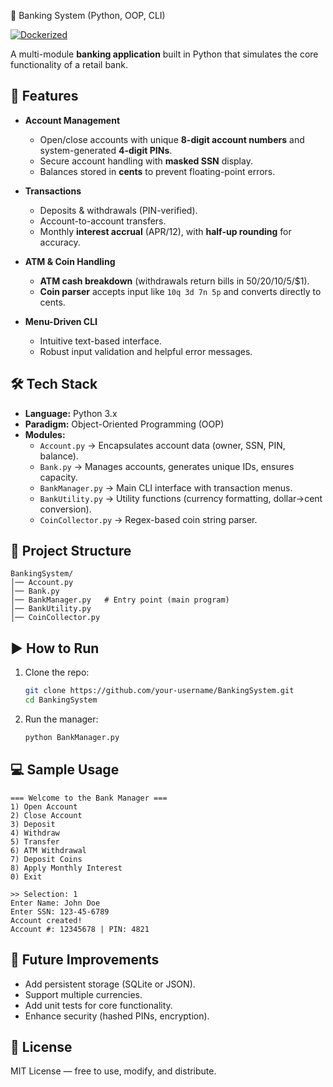  🏦 Banking System (Python, OOP, CLI)

[![Dockerized](https://img.shields.io/badge/Dockerized-Yes-blue?logo=docker&logoColor=white)](https://www.docker.com/)

A multi-module **banking application** built in Python that simulates the core functionality of a retail bank.  

## 🚀 Features
- **Account Management**
  - Open/close accounts with unique **8-digit account numbers** and system-generated **4-digit PINs**.
  - Secure account handling with **masked SSN** display.
  - Balances stored in **cents** to prevent floating-point errors.  

- **Transactions**
  - Deposits & withdrawals (PIN-verified).  
  - Account-to-account transfers.  
  - Monthly **interest accrual** (APR/12), with **half-up rounding** for accuracy.  

- **ATM & Coin Handling**
  - **ATM cash breakdown** (withdrawals return bills in $50/$20/$10/$5/$1).  
  - **Coin parser** accepts input like `10q 3d 7n 5p` and converts directly to cents.  

- **Menu-Driven CLI**
  - Intuitive text-based interface.  
  - Robust input validation and helpful error messages.  

## 🛠️ Tech Stack
- **Language:** Python 3.x  
- **Paradigm:** Object-Oriented Programming (OOP)  
- **Modules:**  
  - `Account.py` → Encapsulates account data (owner, SSN, PIN, balance).  
  - `Bank.py` → Manages accounts, generates unique IDs, ensures capacity.  
  - `BankManager.py` → Main CLI interface with transaction menus.  
  - `BankUtility.py` → Utility functions (currency formatting, dollar→cent conversion).  
  - `CoinCollector.py` → Regex-based coin string parser.  

## 📂 Project Structure
```
BankingSystem/
│── Account.py
│── Bank.py
│── BankManager.py   # Entry point (main program)
│── BankUtility.py
│── CoinCollector.py
```

## ▶️ How to Run
1. Clone the repo:
   ```bash
   git clone https://github.com/your-username/BankingSystem.git
   cd BankingSystem
   ```
2. Run the manager:
   ```bash
   python BankManager.py
   ```

## 💻 Sample Usage
```
=== Welcome to the Bank Manager ===
1) Open Account
2) Close Account
3) Deposit
4) Withdraw
5) Transfer
6) ATM Withdrawal
7) Deposit Coins
8) Apply Monthly Interest
0) Exit

>> Selection: 1
Enter Name: John Doe
Enter SSN: 123-45-6789
Account created!
Account #: 12345678 | PIN: 4821
```

## 🌟 Future Improvements
- Add persistent storage (SQLite or JSON).  
- Support multiple currencies.  
- Add unit tests for core functionality.  
- Enhance security (hashed PINs, encryption).  

## 📜 License
MIT License — free to use, modify, and distribute.  
